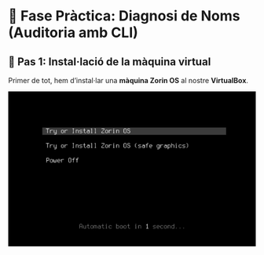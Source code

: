 # 🧩 Fase Pràctica: Diagnosi de Noms (Auditoria amb CLI)

## 🔹 Pas 1: Instal·lació de la màquina virtual

Primer de tot, hem d’instal·lar una **màquina Zorin OS** al nostre **VirtualBox**.

![captura1](img/capt1.png)
